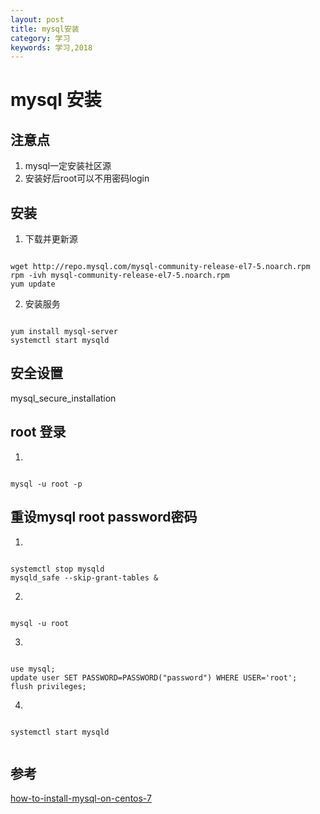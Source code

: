 ```yaml
---
layout: post
title: mysql安装
category: 学习
keywords: 学习,2018
---
```



# mysql 安装

## 注意点

1. mysql一定安装社区源
2. 安装好后root可以不用密码login


## 安装

1. 下载并更新源

```

wget http://repo.mysql.com/mysql-community-release-el7-5.noarch.rpm
rpm -ivh mysql-community-release-el7-5.noarch.rpm
yum update

```

2. 安装服务


```

yum install mysql-server
systemctl start mysqld

```

## 安全设置 

mysql_secure_installation


## root 登录

1. 

``` 

mysql -u root -p 

```


## 重设mysql root password密码

1. 
```

systemctl stop mysqld
mysqld_safe --skip-grant-tables &

```

2. 

```

mysql -u root 

```

3. 

```

use mysql;
update user SET PASSWORD=PASSWORD("password") WHERE USER='root';
flush privileges;

```

4. 

```

systemctl start mysqld


```

## 参考

[how-to-install-mysql-on-centos-7](https://linode.com/docs/databases/mysql/how-to-install-mysql-on-centos-7/)
